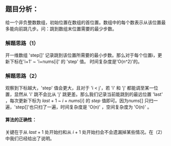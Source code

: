 ## 题目分析：

给一个非负整数数组，初始位置在数组的首位置。数组中的每个数表示从该位置最多能向前跳几步。问：跳到数组末位置需要的最少步数。

### 解题思路（1）
开一维数组 'step[]' 记录跳到该位置所需要的最小步数。那么对于每个位置i，更新下标在'i+1' ~ 'i+nums[i]' 的 'step' 值。 时间复杂度是'O(n^2)'的。
### 解题思路（2）
观察到下标越大，'step' 值会更大，且对于 'i < j'，若 'i' 和 'j' 都能调至某一位置，显然从 'i' 跳不会比从 'j' 跳更差。那么我们记录当前能跳到的最远位置 'last' ，每次更新下标为 $last+1$ ~ $i+nums[i]$ 的 $step$ 值即可。因为$nums[]$ 只扫一遍，'step[]'也只扫了一遍，时间复杂度是 'O(n)' ，空间复杂度为 'O(n)' 。 
#### 算法的正确性：
关键在于从 $last+1$ 处开始扫和从 $i+1$ 处开始扫会不会遗漏掉某些情况。在（2）中我们已经给出了说明。
